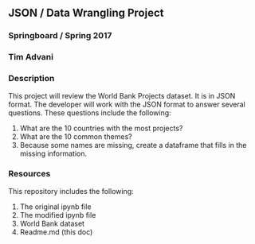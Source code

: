 ## JSON / Data Wrangling Project
### Springboard / Spring 2017
### Tim Advani

### Description
This project will review the World Bank Projects dataset.  It is in JSON format.  The developer will work with the JSON format to answer several questions.  These questions include the following:

1. What are the 10 countries with the most projects?
2. What are the 10 common themes?
3. Because some names are missing, create a dataframe that fills in the missing information.


### Resources
This repository includes the following:

1. The original ipynb file
2. The modified ipynb file
3. World Bank dataset
4. Readme.md (this doc)